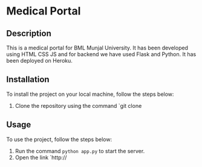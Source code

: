 <!-- Generate a readme for medical portal for BML Munjal University. Portal has been developed using HTML CSS JS and for backend we have used Flask and Python -->

# Medical Portal

## Description

This is a medical portal for BML Munjal University. It has been developed using HTML CSS JS and for backend we have used Flask and Python. It has been deployed on Heroku.

## Installation

To install the project on your local machine, follow the steps below:

1. Clone the repository using the command `git clone

## Usage

To use the project, follow the steps below:

1. Run the command `python app.py` to start the server.
2. Open the link `http://
